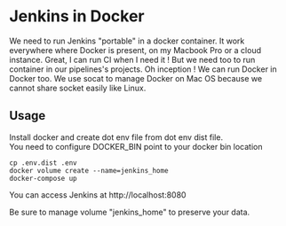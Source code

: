 # Jenkins in Docker

We need to run Jenkins "portable" in a docker container. It work everywhere where Docker is present, on my Macbook Pro or a cloud instance. Great, I can run CI when I need it ! But we need too to run container in our pipelines's projects. Oh inception ! We can run Docker in Docker too. We use socat to manage Docker on Mac OS because we cannot share socket easily like Linux.

## Usage

Install docker and create dot env file from dot env dist file.  
You need to configure DOCKER_BIN point to your docker bin location

```
cp .env.dist .env
docker volume create --name=jenkins_home
docker-compose up
```

You can access Jenkins at http://localhost:8080

Be sure to manage volume "jenkins_home" to preserve your data.
